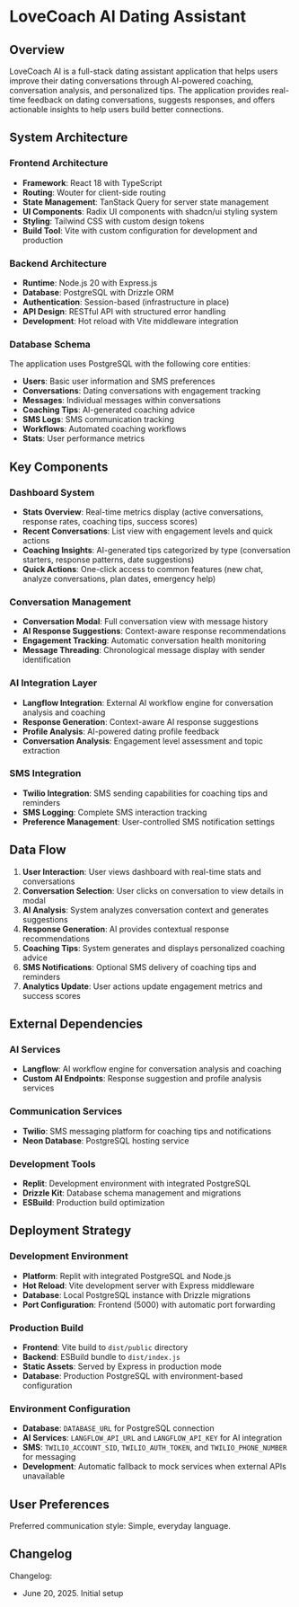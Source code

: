 # LoveCoach AI Dating Assistant

## Overview

LoveCoach AI is a full-stack dating assistant application that helps users improve their dating conversations through AI-powered coaching, conversation analysis, and personalized tips. The application provides real-time feedback on dating conversations, suggests responses, and offers actionable insights to help users build better connections.

## System Architecture

### Frontend Architecture
- **Framework**: React 18 with TypeScript
- **Routing**: Wouter for client-side routing
- **State Management**: TanStack Query for server state management
- **UI Components**: Radix UI components with shadcn/ui styling system
- **Styling**: Tailwind CSS with custom design tokens
- **Build Tool**: Vite with custom configuration for development and production

### Backend Architecture
- **Runtime**: Node.js 20 with Express.js
- **Database**: PostgreSQL with Drizzle ORM
- **Authentication**: Session-based (infrastructure in place)
- **API Design**: RESTful API with structured error handling
- **Development**: Hot reload with Vite middleware integration

### Database Schema
The application uses PostgreSQL with the following core entities:
- **Users**: Basic user information and SMS preferences
- **Conversations**: Dating conversations with engagement tracking
- **Messages**: Individual messages within conversations
- **Coaching Tips**: AI-generated coaching advice
- **SMS Logs**: SMS communication tracking
- **Workflows**: Automated coaching workflows
- **Stats**: User performance metrics

## Key Components

### Dashboard System
- **Stats Overview**: Real-time metrics display (active conversations, response rates, coaching tips, success scores)
- **Recent Conversations**: List view with engagement levels and quick actions
- **Coaching Insights**: AI-generated tips categorized by type (conversation starters, response patterns, date suggestions)
- **Quick Actions**: One-click access to common features (new chat, analyze conversations, plan dates, emergency help)

### Conversation Management
- **Conversation Modal**: Full conversation view with message history
- **AI Response Suggestions**: Context-aware response recommendations
- **Engagement Tracking**: Automatic conversation health monitoring
- **Message Threading**: Chronological message display with sender identification

### AI Integration Layer
- **Langflow Integration**: External AI workflow engine for conversation analysis and coaching
- **Response Generation**: Context-aware AI response suggestions
- **Profile Analysis**: AI-powered dating profile feedback
- **Conversation Analysis**: Engagement level assessment and topic extraction

### SMS Integration
- **Twilio Integration**: SMS sending capabilities for coaching tips and reminders
- **SMS Logging**: Complete SMS interaction tracking
- **Preference Management**: User-controlled SMS notification settings

## Data Flow

1. **User Interaction**: User views dashboard with real-time stats and conversations
2. **Conversation Selection**: User clicks on conversation to view details in modal
3. **AI Analysis**: System analyzes conversation context and generates suggestions
4. **Response Generation**: AI provides contextual response recommendations
5. **Coaching Tips**: System generates and displays personalized coaching advice
6. **SMS Notifications**: Optional SMS delivery of coaching tips and reminders
7. **Analytics Update**: User actions update engagement metrics and success scores

## External Dependencies

### AI Services
- **Langflow**: AI workflow engine for conversation analysis and coaching
- **Custom AI Endpoints**: Response suggestion and profile analysis services

### Communication Services
- **Twilio**: SMS messaging platform for coaching tips and notifications
- **Neon Database**: PostgreSQL hosting service

### Development Tools
- **Replit**: Development environment with integrated PostgreSQL
- **Drizzle Kit**: Database schema management and migrations
- **ESBuild**: Production build optimization

## Deployment Strategy

### Development Environment
- **Platform**: Replit with integrated PostgreSQL and Node.js
- **Hot Reload**: Vite development server with Express middleware
- **Database**: Local PostgreSQL instance with Drizzle migrations
- **Port Configuration**: Frontend (5000) with automatic port forwarding

### Production Build
- **Frontend**: Vite build to `dist/public` directory
- **Backend**: ESBuild bundle to `dist/index.js`
- **Static Assets**: Served by Express in production mode
- **Database**: Production PostgreSQL with environment-based configuration

### Environment Configuration
- **Database**: `DATABASE_URL` for PostgreSQL connection
- **AI Services**: `LANGFLOW_API_URL` and `LANGFLOW_API_KEY` for AI integration
- **SMS**: `TWILIO_ACCOUNT_SID`, `TWILIO_AUTH_TOKEN`, and `TWILIO_PHONE_NUMBER` for messaging
- **Development**: Automatic fallback to mock services when external APIs unavailable

## User Preferences

Preferred communication style: Simple, everyday language.

## Changelog

Changelog:
- June 20, 2025. Initial setup